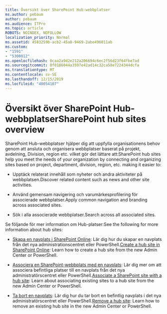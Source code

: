 ```yaml
---
title: Översikt över SharePoint Hub-webbplatser
ms.author: pebaum
author: pebaum
ms.audience: ITPro
ms.topic: article
ROBOTS: NOINDEX, NOFOLLOW
localization_priority: Normal
ms.assetid: 4583259b-acb2-45a0-9469-2abe496011ab
ms.custom:
- "1591"
- "5300012"
ms.openlocfilehash: 0caa2a9d2e212a206694c6ec2f56d23f64fbe7ad
ms.sourcegitcommit: 0f0186044a3597e42ad14c32ca58e7224344dcfa
ms.translationtype: MT
ms.contentlocale: sv-SE
ms.lasthandoff: 12/15/2019
ms.locfileid: "40054107"
---
```

# <a name="sharepoint-hub-sites-overview"></a><span data-ttu-id="820cb-102">Översikt över SharePoint Hub-webbplatser</span><span class="sxs-lookup"><span data-stu-id="820cb-102">SharePoint hub sites overview</span></span>

<span data-ttu-id="820cb-103">SharePoint Hub-webbplatser hjälper dig att uppfylla organisationens behov genom att ansluta och organisera webbplatser baserat på projekt, avdelning, Division, region etc. vilket gör det lättare att:</span><span class="sxs-lookup"><span data-stu-id="820cb-103">SharePoint hub sites help you meet the needs of your organization by connecting and organizing sites based on project, department, division, region, etc. making it easier to:</span></span>

- <span data-ttu-id="820cb-104">Upptäck relaterat innehåll som nyheter och andra aktiviteter på webbplatsen.</span><span class="sxs-lookup"><span data-stu-id="820cb-104">Discover related content such as news and other site activities.</span></span>

- <span data-ttu-id="820cb-105">Använd gemensam navigering och varumärkesprofilering för associerade webbplatser.</span><span class="sxs-lookup"><span data-stu-id="820cb-105">Apply common navigation and branding across associated sites.</span></span> 

- <span data-ttu-id="820cb-106">Sök i alla associerade webbplatser.</span><span class="sxs-lookup"><span data-stu-id="820cb-106">Search across all associated sites.</span></span>

<span data-ttu-id="820cb-107">Se följande för mer information om Hub-platser:</span><span class="sxs-lookup"><span data-stu-id="820cb-107">See the following for more information about hub sites:</span></span>
- <span data-ttu-id="820cb-108">[Skapa en navplats i SharePoint Online](https://docs.microsoft.com/sharepoint/create-hub-site): Lär dig hur du skapar en navplats från det nya administrationscentret eller PowerShell.</span><span class="sxs-lookup"><span data-stu-id="820cb-108">[Create a hub site in SharePoint Online](https://docs.microsoft.com/sharepoint/create-hub-site): Learn how to create a hub site from the new Admin Center or PowerShell.</span></span>

- <span data-ttu-id="820cb-109">[Associera en SharePoint-webbplats med en navplats](https://support.office.com/article/associate-a-sharepoint-site-with-a-hub-site-ae0009fd-af04-4d3d-917d-88edb43efc05): Lär dig mer om att associera befintliga platser till en navplats från det nya administratörscentret eller PowerShell.</span><span class="sxs-lookup"><span data-stu-id="820cb-109">[Associate a SharePoint site with a hub site](https://support.office.com/article/associate-a-sharepoint-site-with-a-hub-site-ae0009fd-af04-4d3d-917d-88edb43efc05): Learn about associating existing sites to a hub site from the new Admin Center or PowerShell.</span></span>

- <span data-ttu-id="820cb-110">[Ta bort en navplats](https://docs.microsoft.com/sharepoint/remove-hub-site): Lär dig hur du tar bort en befintlig navplats i det nya administratörscentret eller PowerShell.</span><span class="sxs-lookup"><span data-stu-id="820cb-110">[Remove a hub site](https://docs.microsoft.com/sharepoint/remove-hub-site): Learn how to remove an existing hub site in the new Admin Center or PowerShell.</span></span>

